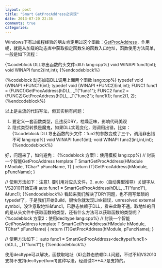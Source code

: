 ```yaml
---
layout: post
title: "Smart GetProcAddress之实现"
date: 2013-07-20 22:36
comments: true
categories: 
---
```

Windows下有过编程经验的朋友肯定用过这个函数：[GetProcAddress][1]，作用呢，就是从加载的动态库中获取指定函数名的函数入口地址，函数使用方法简单，一般是如下流程：


{%codeblock DLL导出函数的头文件:dll.h lang:cpp%}
void WINAPI func1(int);
void WINAPI func2(int,int);
{%endcodeblock%}


{%codeblock 动态加载DLL调用上面两个函数 lang:cpp%}
typedef void (WINAPI *FUNC1)(int);
typedef void (WINAPI *FUNC2)(int,int);
FUNC1 func1 = (FUNC1)GetProcAddress(hDLL, _T("func1");
FUNC2 func2 = (FUNC2)GetProcAddress(hDLL, _T("func2");
func1(1);
func2(1, 2);
{%endcodeblock%}

以上是主流的代码写法，但其实稍有问题：
1. 要定义一套函数类型，且违反DRY，枯燥乏味，影响代码美观
2. 隐式类型转换是魔鬼，如果DLL实现变化，则调用出错，比如：
{%codeblock DLL导出函数的头文件：fun2的参数变成了三个，调用非出错不可 lang:cpp%}
void WINAPI func1(int);
void WINAPI func2(int,int,int);
{%endcodeblock%}

好，问题来了，如何避免：
{%codeblock 方案1：使用模板 lang:cpp%}
// 封装一个智能GetProcAddress
template<typename T>
T SmartGetProcAddress(HModule hModule, TChar* pFuncName, T)
{
    return (T)GetProcAddress(hModule, pFuncName);
}

// 使用方法如下：注意1. 要引用对应头文件，2. auto（自动类型推导）关键字从VS2010开始支持
auto func1 = SmartGetProcAddress(hDLL, _T("func1"), &func1);
{%endcodeblock%}
看起来我们解决了DRY问题，也不用写繁琐的typedef了，于是我们开始Build，很快你就发现Link错误，unresolved external symbol，没注意取地址&func1，已静态依赖于DLL，看来此路不通。取地址的目的是从头文件中获取函数的类型，还有什么方法可以获取函数的类型呢？
{%codeblock 方案2：使用decltype lang:cpp%}
// 封装一个智能GetProcAddress
template<typename T>
T SmartGetProcAddress(HModule hModule, TChar* pFuncName)
{
    return (T)GetProcAddress(hModule, pFuncName);
}

// 使用方法如下：
auto func1 = SmartGetProcAddress<decltype(func1)>(hDLL, _T("func1"));
{%endcodeblock%}

使用decltype可以解决，函数取地址（&)会静态依赖DLL问题，不过不知VS2010支持不支持decltype(func1)这种写法，经测试G++4.7是支持的。

  [1]: http://msdn.microsoft.com/en-us/library/ms683212%28v=vs.85%29.aspx
  [2]: http://en.cppreference.com/w/cpp/language/decltype
